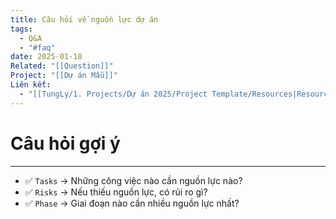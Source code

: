 ```yaml
---
title: Câu hỏi về nguồn lực dự án
tags:
  - Q&A
  - "#faq"
date: 2025-01-18
Related: "[[Question]]"
Project: "[[Dự án Mẫu]]"
Liên kết:
  - "[[TungLy/1. Projects/Dự án 2025/Project Template/Resources|Resources]]"
---
```

# Câu hỏi gợi ý
---
- ✅ `Tasks` → Những công việc nào cần nguồn lực nào?
- ✅ `Risks` → Nếu thiếu nguồn lực, có rủi ro gì?
- ✅ `Phase` → Giai đoạn nào cần nhiều nguồn lực nhất?